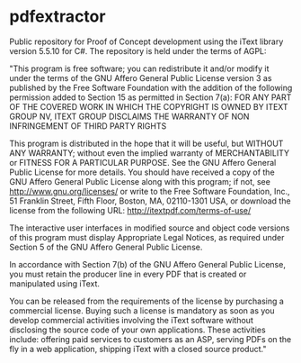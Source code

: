 # pdfextractor

Public repository for Proof of Concept development using the iText library version 5.5.10 for C#. The repository is held under the terms of AGPL:

"This program is free software; you can redistribute it and/or modify it under the terms of the GNU Affero General Public License version 3 as published by the Free Software Foundation with the addition of the following permission added to Section 15 as permitted in Section 7(a): FOR ANY PART OF THE COVERED WORK IN WHICH THE COPYRIGHT IS OWNED BY ITEXT GROUP NV, ITEXT GROUP DISCLAIMS THE WARRANTY OF NON INFRINGEMENT OF THIRD PARTY RIGHTS

This program is distributed in the hope that it will be useful, but WITHOUT ANY WARRANTY; without even the implied warranty of MERCHANTABILITY or FITNESS FOR A PARTICULAR PURPOSE. See the GNU Affero General Public License for more details. You should have received a copy of the GNU Affero General Public License along with this program; if not, see http://www.gnu.org/licenses/ or write to the Free Software Foundation, Inc., 51 Franklin Street, Fifth Floor, Boston, MA, 02110-1301 USA, or download the license from the following URL: http://itextpdf.com/terms-of-use/

The interactive user interfaces in modified source and object code versions of this program must display Appropriate Legal Notices, as required under Section 5 of the GNU Affero General Public License.

In accordance with Section 7(b) of the GNU Affero General Public License, you must retain the producer line in every PDF that is created or manipulated using iText.

You can be released from the requirements of the license by purchasing a commercial license. Buying such a license is mandatory as soon as you develop commercial activities involving the iText software without disclosing the source code of your own applications. These activities include: offering paid services to customers as an ASP, serving PDFs on the fly in a web application, shipping iText with a closed source product."
